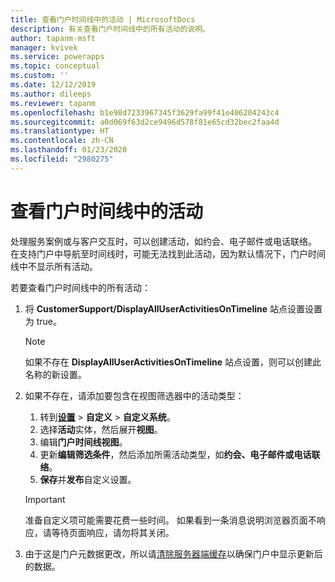 ```yaml
---
title: 查看门户时间线中的活动 | MicrosoftDocs
description: 有关查看门户时间线中的所有活动的说明。
author: tapanm-msft
manager: kvivek
ms.service: powerapps
ms.topic: conceptual
ms.custom: ''
ms.date: 12/12/2019
ms.author: dileeps
ms.reviewer: tapanm
ms.openlocfilehash: b1e98d7233967345f3629fa99f41e406204243c4
ms.sourcegitcommit: a0d069f63d2ce9496d578f81e65cd32bec2faa4d
ms.translationtype: HT
ms.contentlocale: zh-CN
ms.lasthandoff: 01/23/2020
ms.locfileid: "2980275"
---
```

# <a name="view-activities-in-a-portal-timeline"></a>查看门户时间线中的活动

处理服务案例或与客户交互时，可以创建活动，如约会、电子邮件或电话联络。 在支持门户中导航至时间线时，可能无法找到此活动，因为默认情况下，门户时间线中不显示所有活动。 

若要查看门户时间线中的所有活动： 

1. 将 **CustomerSupport/DisplayAllUserActivitiesOnTimeline** 站点设置设置为 true。  
    
    > [!NOTE]
    > 如果不存在 **DisplayAllUserActivitiesOnTimeline** 站点设置，则可以创建此名称的新设置。

2. 如果不存在，请添加要包含在视图筛选器中的活动类型：  
    1. 转到[**设置**](https://docs.microsoft.com/power-platform/admin/admin-settings#app-settings) > **自定义** > **自定义系统**。
    2. 选择**活动**实体，然后展开**视图**。
    3. 编辑**门户时间线视图**。
    4. 更新**编辑筛选条件**，然后添加所需活动类型，如**约会、电子邮件或电话联络**。
    5. **保存**并**发布**自定义设置。 

    > [!IMPORTANT]
    > 准备自定义项可能需要花费一些时间。 如果看到一条消息说明浏览器页面不响应，请等待页面响应，请勿将其关闭。

3. 由于这是门户元数据更改，所以请[清除服务器端缓存](../admin/clear-server-side-cache.md)以确保门户中显示更新后的数据。

